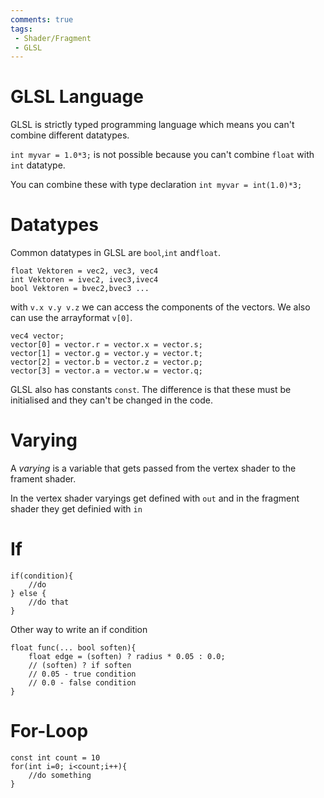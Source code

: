 ```yaml
---
comments: true
tags:
 - Shader/Fragment
 - GLSL
---
```

# GLSL Language

GLSL is strictly typed programming language which means you can't combine different datatypes.

`int myvar = 1.0*3;` is not possible because you can't combine `float` with `int` datatype.

You can combine these with type declaration
`int myvar = int(1.0)*3;`

# Datatypes

Common datatypes in GLSL are `bool`,`int` and`float`.

```
float Vektoren = vec2, vec3, vec4 
int Vektoren = ivec2, ivec3,ivec4
bool Vektoren = bvec2,bvec3 ...
```

with `v.x v.y v.z` we can access the components of the vectors. We also can use the arrayformat `v[0]`.
```
vec4 vector;
vector[0] = vector.r = vector.x = vector.s;
vector[1] = vector.g = vector.y = vector.t;
vector[2] = vector.b = vector.z = vector.p;
vector[3] = vector.a = vector.w = vector.q;
```

GLSL also has constants `const`. The difference is that these must be initialised and they can't be changed in the code.

# Varying
A *varying* is a variable that gets passed from the vertex shader to the frament shader.

In the vertex shader varyings get defined with `out` and in the fragment shader they get definied with `in` 

# If
```
if(condition){
    //do
} else {
    //do that
}
```

Other way to write an if condition

```
float func(... bool soften){
    float edge = (soften) ? radius * 0.05 : 0.0;
    // (soften) ? if soften
    // 0.05 - true condition
    // 0.0 - false condition
}
```

# For-Loop
```
const int count = 10
for(int i=0; i<count;i++){
    //do something
}
```
